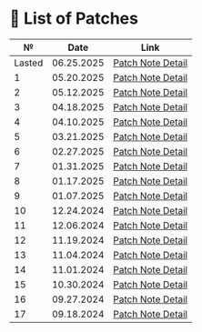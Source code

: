 # 📝 List of Patches

| №  | Date       | Link                                       |
|----|------------|--------------------------------------------|
| Lasted | 06.25.2025 | [Patch Note Detail](patches06252025.md)    |
| 1  | 05.20.2025 | [Patch Note Detail](patches05202025.md)    |
| 2  | 05.12.2025 | [Patch Note Detail](patches05122025.md)    |
| 3  | 04.18.2025 | [Patch Note Detail](patches04182025.md)    |
| 4  | 04.10.2025 | [Patch Note Detail](patches10042025.md)    |
| 5  | 03.21.2025 | [Patch Note Detail](patches21032025.md)    |
| 6  | 02.27.2025 | [Patch Note Detail](patches02272025.md)    |
| 7  | 01.31.2025 | [Patch Note Detail](patches01312025.md)    |
| 8  | 01.17.2025 | [Patch Note Detail](patchnotes01172025.md) |
| 9  | 01.07.2025 | [Patch Note Detail](patches01072025.md)    |
| 10 | 12.24.2024 | [Patch Note Detail](patches12242024.md)    |
| 11 | 12.06.2024 | [Patch Note Detail](patches12062024.md)    |
| 12 | 11.19.2024 | [Patch Note Detail](patchnotes11192024.md) |
| 13 | 11.04.2024 | [Patch Note Detail](patches11042024.md)    |
| 14 | 11.01.2024 | [Patch Note Detail](patches11012024.md)    |
| 15 | 10.30.2024 | [Patch Note Detail](patches10302024.md)    |
| 16 | 09.27.2024 | [Patch Note Detail](patches09262024.md)    |
| 17 | 09.18.2024 | [Patch Note Detail](patches09182024.md)    |